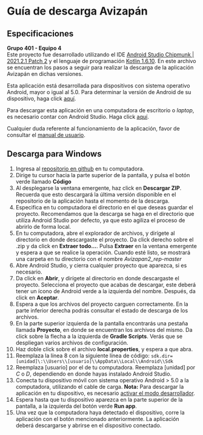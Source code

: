 # Guía de descarga Avizapán
## Especificaciones
**Grupo 401 - Equipo 4**  
Este proyecto fue desarrollado utilizando el IDE [Android Studio Chipmunk | 2021.2.1 Patch 2](https://androidstudio.googleblog.com/2022/08/android-studio-chipmunk-202121-patch-2.html) y el lenguaje de programación [Kotlin 1.6.10](https://kotlinlang.org/docs/whatsnew16.html). En este archivo se encuentran los pasos a seguir para realizar la descarga de la aplicación Avizapán en dichas versiones.  

Esta aplicación está desarrollada para dispositivos con sistema operativo Android, mayor o igual al 5.0. Para determinar la versión de Android de su dispositivo, haga click [aquí](https://support.google.com/android/answer/7680439?hl=es-419).  

Para descargar esta aplicación en una computadora de escritorio o *laptop*, es necesario contar con Android Studio. Haga click [aquí](https://developer.android.com/studio).

Cualquier duda referente al funcionamiento de la aplicación, favor de consultar el [manual de usuario](https://docs.google.com/presentation/d/1C-_D4tdvXKTrwFN7aKiA2XmHQJuNd4JwOWqlv-QIPps/edit?usp=sharing).

## Descarga para Windows
1. Ingresa al [repositorio en github](https://github.com/A01751272/Avizapan2_rep) en tu computadora.
2. Dirige tu cursor hacia la parte superior de la pantalla, y pulsa el botón verde llamado **Código**
3. Al desplegarse la ventana emergente, haz click en **Descargar ZIP**. Recuerda que esto descargará la última versión disponible en el repositorio de la aplicación hasta el momento de la descarga.
4. Especifica en tu computadora el directorio en el que deseas guardar el proyecto. Recomendamos que la descarga se haga en el directorio que utiliza Android Studio por defecto, ya que esto agiliza el proceso de abrirlo de forma local.
5. En tu computadora, abre el explorador de archivos, y dirígete al directorio en donde descargaste el proyecto. Da click derecho sobre el .zip y da click en **Extraer todo...**. Pulsa **Extraer** en la ventana emergente y espera a que se realice la operación. Cuando esté listo, se mostrará una carpeta en tu directorio con el nombre *Avizapan2_rep-master*
6. Abre Android Studio, y cierra cualquier proyecto que aparezca, si es necesario.
7. Da click en **Abrir**, y dirígete al directorio en donde descargaste el proyecto. Selecciona el proyecto que acabas de descargar, este deberá tener un ícono de Android verde a la izquierda del nombre. Después, da click en **Aceptar**.
8. Espera a que los archivos del proyecto carguen correctamente. En la parte inferior derecha podrás consultar el estado de descarga de los archivos.
9. En la parte superior izquierda de la pantalla encontrarás una pestaña llamada **Proyecto**, en donde se encuentran los archivos del mismo. Da click sobre la flecha a la izquierda de **Gradle Scripts**. Verás que se despliegan varios archivos de configuración.
10. Haz doble click sobre el archivo **local.properties**, y espera a que abra.
11. Reemplaza la línea 8 con la siguiente línea de código: `sdk.dir=[unidad]\:\\Users\\[usuario]\\AppData\\Local\\Android\\Sdk`  
12. Reemplaza [usuario] por el de tu computadora. Reemplaza [unidad] por *C* o *D*, dependiendo en donde hayas instalado Android Studio.
13. Conecta tu dispositivo móvil con sistema operativo Android > 5.0 a la computadora, utilizando el cable de carga. **Nota:** Para descargar la aplicación en tu dispositivo, es necesario [activar el modo desarrollador](https://developer.android.com/studio/debug/dev-options?hl=es-419#:~:text=Si%20quieres%20habilitar%20las%20Opciones,del%20dispositivo%20%3E%20N%C3%BAmero%20de%20compilaci%C3%B3n).
14. Espera hasta que tu dispositivo aparezca en la parte superior de la pantalla, a la izquierda del botón verde **Run app**.
15. Una vez que la computadora haya detectado el dispositivo, corre la aplicación con el botón mencionado anteriormente. La aplicación deberá descargarse y abrirse en el dispositivo conectado.

